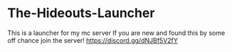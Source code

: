 # The-Hideouts-Launcher
This is a launcher for my mc server
If you are new and found this by some off chance join the server! https://discord.gg/dNJBf5V2fY
